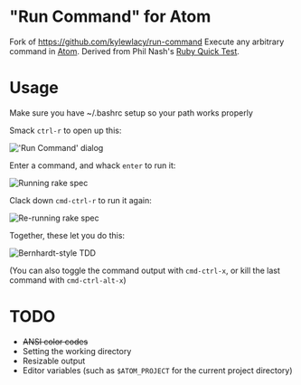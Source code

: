 # "Run Command" for Atom
Fork of https://github.com/kylewlacy/run-command
Execute any arbitrary command in [Atom](http://atom.io). Derived from Phil Nash's [Ruby Quick Test](https://github.com/philnash/ruby-quick-test).

# Usage

Make sure you have ~/.bashrc setup so your path works properly

Smack `ctrl-r` to open up this:

!['Run Command' dialog](https://raw.githubusercontent.com/kylewlacy/run-command/master/screenshots/run-command.gif)

Enter a command, and whack `enter` to run it:

![Running `rake spec`](https://raw.githubusercontent.com/kylewlacy/run-command/master/screenshots/run.gif)

Clack down `cmd-ctrl-r` to run it again:

![Re-running `rake spec`](https://raw.githubusercontent.com/kylewlacy/run-command/master/screenshots/re-run.gif)

Together, these let you do this:

![Bernhardt-style TDD](https://raw.githubusercontent.com/kylewlacy/run-command/master/screenshots/tdd.gif)

(You can also toggle the command output with `cmd-ctrl-x`, or kill the last command with `cmd-ctrl-alt-x`)

# TODO
- ~~ANSI color codes~~
- Setting the working directory
- Resizable output
- Editor variables (such as `$ATOM_PROJECT` for the current project directory)
